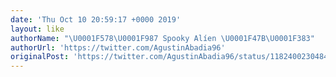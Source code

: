 ```yaml
---
date: 'Thu Oct 10 20:59:17 +0000 2019'
layout: like
authorName: "\U0001F578\U0001F987 Spooky Alíen \U0001F47B\U0001F383"
authorUrl: 'https://twitter.com/AgustinAbadia96'
originalPost: 'https://twitter.com/AgustinAbadia96/status/1182400230484041728'
---
```


